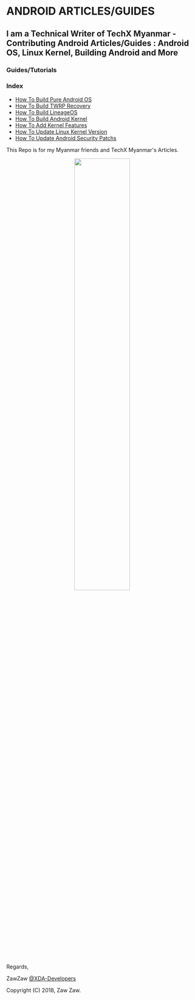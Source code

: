 # ANDROID ARTICLES/GUIDES

## I am a Technical Writer of TechX Myanmar - Contributing Android Articles/Guides : Android OS, Linux Kernel, Building Android and More

### Guides/Tutorials
### Index
- [How To Build Pure Android OS](https://github.com/zawzaww/techxmm-articles/blob/techx-android/Guides/Building-AOSP-ROM.md)
- [How To Build TWRP Recovery](https://github.com/zawzaww/techxmm-articles/blob/techx-android/Guides/Building-TWRP-Recovery.md)
- [How To Build LineageOS](https://github.com/zawzaww/techxmm-articles/blob/techx-android/Guides/Building-LineageOS.md)
- [How To Build Android Kernel](https://github.com/zawzaww/techxmm-articles/blob/techx-android/Guides/Building-Android-Kernel.md)
- [How To Add Kernel Features](https://github.com/zawzaww/techxmm-articles/blob/techx-android/Guides/Adding-Kernel-Features.md)
- [How To Update Linux Kernel Version](https://github.com/zawzaww/techxmm-articles/blob/techx-android/Guides/Updating-Linux-Kernel-Patchs.md)
- [How To Update Android Security Patchs](https://github.com/zawzaww/techxmm-articles/blob/techx-android/Guides/Updating-Android-Security-Patchs.md)

This Repo is for my Myanmar friends and TechX Myanmar's Articles.

<center><img src="https://upload.wikimedia.org/wikipedia/commons/thumb/d/db/Android_robot_2014.svg/511px-Android_robot_2014.svg.png" height="54%" width="54%;"/></center> 


Regards,

ZawZaw [@XDA-Developers](https://forum.xda-developers.com/member.php?u=7581611)

Copyright (C) 2018, Zaw Zaw.
